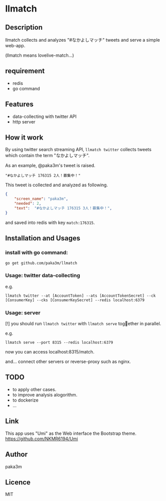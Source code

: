 # llmatch
## Description
llmatch collects and analyzes "#なかよしマッチ" tweets and serve a simple web-app.

(llmatch means lovelive-match...)

## requirement
- redis
- go command

## Features
- data-collecting with twitter API
- http server

## How it work
By using twitter search streaming API, ```llmatch twitter``` collects tweets which contain the term "なかよしマッチ".

As an example, @paka3m's tweet is raised.

    "#なかよしマッチ 176315 2人！募集中！"

This tweet is collected and analyzed as following.
```json
{
    "screen_name": "paka3m",
    "needed": 2,
    "text":  "#なかよしマッチ 176315 3人！募集中！",
}
```

and saved into redis with key ```match:176315```.

## Installation and Usages
### install with go command:

    go get github.com/paka3m/llmatch

### Usage: twitter data-collecting
e.g.

    llmatch twitter --at [AccountToken] --ats [AccountTokenSecret] --ck [ConsumerKey] --cks [ConsumerKeySecret] --redis localhost:6379

### Usage: server
[!] you should run ```llmatch twitter``` with ```llmatch serve``` together in parallel.

e.g.

    llmatch serve --port 8315 --redis localhost:6379

now you can access localhost:8315/match.

and... connect other servers or reverse-proxy such as nginx.

## TODO
- to apply other cases.
- to improve analysis alogorithm.
- to dockerize
- ...

## Link
This app uses "Umi" as the Web interface the Bootstrap theme. 
https://github.com/NKMR6194/Umi

## Author
paka3m

## Licence
MIT
